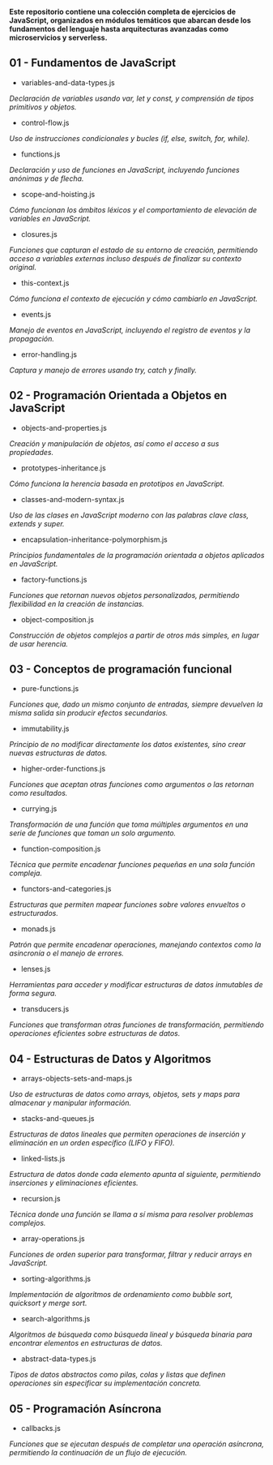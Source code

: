 **Este repositorio contiene una colección completa de ejercicios de JavaScript, organizados en módulos temáticos que abarcan desde los fundamentos del lenguaje hasta arquitecturas avanzadas como microservicios y serverless.**


## 01 - Fundamentos de JavaScript

- variables-and-data-types.js

_Declaración de variables usando var, let y const, y comprensión de tipos primitivos y objetos._

- control-flow.js

_Uso de instrucciones condicionales y bucles (if, else, switch, for, while)._

- functions.js

_Declaración y uso de funciones en JavaScript, incluyendo funciones anónimas y de flecha._

- scope-and-hoisting.js

_Cómo funcionan los ámbitos léxicos y el comportamiento de elevación de variables en JavaScript._

- closures.js

_Funciones que capturan el estado de su entorno de creación, permitiendo acceso a variables externas incluso después de finalizar su contexto original._

- this-context.js

_Cómo funciona el contexto de ejecución y cómo cambiarlo en JavaScript._

- events.js

_Manejo de eventos en JavaScript, incluyendo el registro de eventos y la propagación._

- error-handling.js

_Captura y manejo de errores usando try, catch y finally._


## 02 - Programación Orientada a Objetos en JavaScript

- objects-and-properties.js

_Creación y manipulación de objetos, así como el acceso a sus propiedades._

- prototypes-inheritance.js

_Cómo funciona la herencia basada en prototipos en JavaScript._

- classes-and-modern-syntax.js

_Uso de las clases en JavaScript moderno con las palabras clave class, extends y super._

- encapsulation-inheritance-polymorphism.js

_Principios fundamentales de la programación orientada a objetos aplicados en JavaScript._

- factory-functions.js

_Funciones que retornan nuevos objetos personalizados, permitiendo flexibilidad en la creación de instancias._

- object-composition.js

_Construcción de objetos complejos a partir de otros más simples, en lugar de usar herencia._


## 03 - Conceptos de programación funcional

- pure-functions.js

_Funciones que, dado un mismo conjunto de entradas, siempre devuelven la misma salida sin producir efectos secundarios._

- immutability.js

_Principio de no modificar directamente los datos existentes, sino crear nuevas estructuras de datos._

- higher-order-functions.js

_Funciones que aceptan otras funciones como argumentos o las retornan como resultados._

- currying.js

_Transformación de una función que toma múltiples argumentos en una serie de funciones que toman un solo argumento._

- function-composition.js

_Técnica que permite encadenar funciones pequeñas en una sola función compleja._

- functors-and-categories.js

_Estructuras que permiten mapear funciones sobre valores envueltos o estructurados._

- monads.js

_Patrón que permite encadenar operaciones, manejando contextos como la asincronía o el manejo de errores._

- lenses.js

_Herramientas para acceder y modificar estructuras de datos inmutables de forma segura._

- transducers.js

_Funciones que transforman otras funciones de transformación, permitiendo operaciones eficientes sobre estructuras de datos._


## 04 - Estructuras de Datos y Algoritmos

- arrays-objects-sets-and-maps.js

_Uso de estructuras de datos como arrays, objetos, sets y maps para almacenar y manipular información._

- stacks-and-queues.js

_Estructuras de datos lineales que permiten operaciones de inserción y eliminación en un orden específico (LIFO y FIFO)._

- linked-lists.js

_Estructura de datos donde cada elemento apunta al siguiente, permitiendo inserciones y eliminaciones eficientes._

- recursion.js

_Técnica donde una función se llama a sí misma para resolver problemas complejos._

- array-operations.js

_Funciones de orden superior para transformar, filtrar y reducir arrays en JavaScript._

- sorting-algorithms.js

_Implementación de algoritmos de ordenamiento como bubble sort, quicksort y merge sort._

- search-algorithms.js

_Algoritmos de búsqueda como búsqueda lineal y búsqueda binaria para encontrar elementos en estructuras de datos._

- abstract-data-types.js

_Tipos de datos abstractos como pilas, colas y listas que definen operaciones sin especificar su implementación concreta._


## 05 - Programación Asíncrona

- callbacks.js

_Funciones que se ejecutan después de completar una operación asíncrona, permitiendo la continuación de un flujo de ejecución._